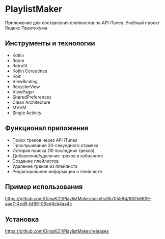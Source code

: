 # PlaylistMaker
Приложение для составления плейлистов по API iTunes.
Учебный проект Яндекс Практикума.

## Инструменты и технологии
- Kotlin
- Room
- Retrofit
- Kotlin Coroutines
- Koin
- ViewBinding
- RecyclerView
- ViewPager
- SharedPreferences
- Clean Architecture
- MVVM
- Single Activity

## Функционал приложения
- Поиск треков через API iTunes
- Прослушивание 30-секундного отрывка
- История поиска (10 последних треков)
- Добавление/удаление треков в избранное
- Создание плейлистов
- Удаление треков из плейлиста
- Редактирование информации о плейлисте 

## Пример использования

https://github.com/DimaK21/PlaylistMaker/assets/95705584/982b66f9-aae7-4cd5-bf89-09ed4cb4aa4c

## Установка
https://github.com/DimaK21/PlaylistMaker/releases


